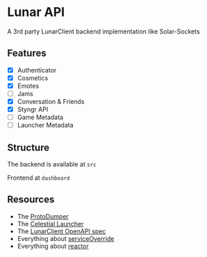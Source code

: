 # Lunar API

A 3rd party LunarClient backend implementation like Solar-Sockets

## Features

- [x] Authenticator
- [x] Cosmetics
- [x] Emotes
- [ ] Jams
- [x] Conversation & Friends
- [x] Styngr API
- [ ] Game Metadata
- [ ] Launcher Metadata

## Structure

The backend is available at `src`

Frontend at `dashboard`

## Resources

- The [ProtoDumper](https://github.com/ManTouQAQ/ProtoDumper)
- The [Celestial Launcher](https://github.com/earthsworth/celestial)
- The [LunarClient OpenAPI spec](https://api.lunarclientprod.com/f5278921b2d4429d95531e025f5318fd/openapi)
- Everything about [serviceOverride](https://github.com/earthsworth/celestial/wiki/Service-Override)
- Everything about [reactor](https://projectreactor.io/)
